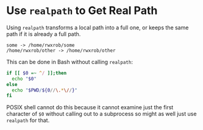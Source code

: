 # Use `realpath` to Get Real Path

Using `realpath` transforms a local path into a full one, or keeps the
same path if it is already a full path.

```
some -> /home/rwxrob/some
/home/rwxrob/other -> /home/rwxrob/other
```

This can be done in Bash without calling `realpath`:

```bash
if [[ $0 =~ ^/ ]];then
  echo "$0"
else
  echo "$PWD/${0//\.*\//}"
fi
```

POSIX shell cannot do this because it cannot examine just the first character of `$0` without calling out to a subprocess so might as well just use `realpath` for that.
